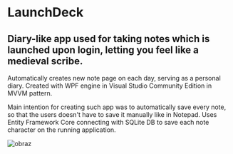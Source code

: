 # LaunchDeck
## Diary-like app used for taking notes which is launched upon login, letting you feel like a medieval scribe. 
Automatically creates new note page on each day, serving as a personal diary. Created with WPF engine in Visual Studio Community Edition in MVVM pattern.

Main intention for creating such app was to automatically save every note, so that the users doesn't have to save it manually like in Notepad. Uses Entity Framework Core connecting with SQLite DB to save each note character on the running application.

![obraz](https://github.com/WojciechMarczewski/LaunchDeck/assets/108059127/454bc8c3-b7cf-4565-9e83-8bad294d6fa9)




